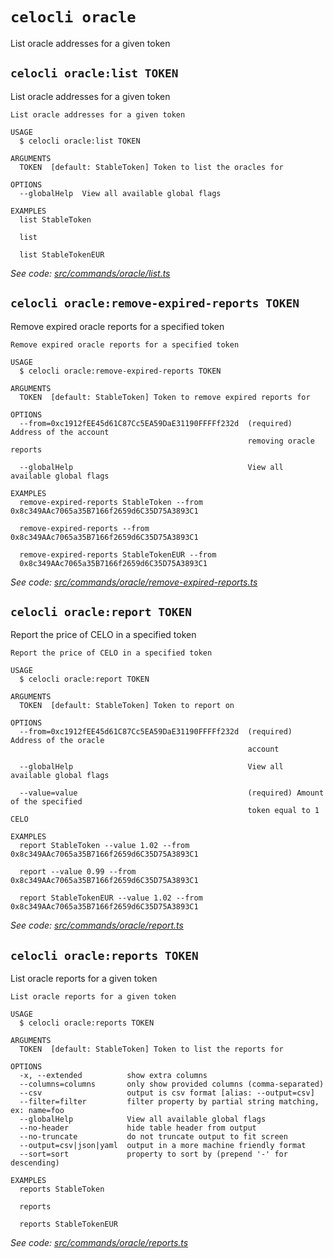 # `celocli oracle`

List oracle addresses for a given token


## `celocli oracle:list TOKEN`

List oracle addresses for a given token

```
List oracle addresses for a given token

USAGE
  $ celocli oracle:list TOKEN

ARGUMENTS
  TOKEN  [default: StableToken] Token to list the oracles for

OPTIONS
  --globalHelp  View all available global flags

EXAMPLES
  list StableToken

  list

  list StableTokenEUR
```

_See code: [src/commands/oracle/list.ts](https://github.com/celo-org/celo-monorepo/tree/master/packages/cli/src/commands/oracle/list.ts)_

## `celocli oracle:remove-expired-reports TOKEN`

Remove expired oracle reports for a specified token

```
Remove expired oracle reports for a specified token

USAGE
  $ celocli oracle:remove-expired-reports TOKEN

ARGUMENTS
  TOKEN  [default: StableToken] Token to remove expired reports for

OPTIONS
  --from=0xc1912fEE45d61C87Cc5EA59DaE31190FFFFf232d  (required) Address of the account
                                                     removing oracle reports

  --globalHelp                                       View all available global flags

EXAMPLES
  remove-expired-reports StableToken --from 0x8c349AAc7065a35B7166f2659d6C35D75A3893C1

  remove-expired-reports --from 0x8c349AAc7065a35B7166f2659d6C35D75A3893C1

  remove-expired-reports StableTokenEUR --from
  0x8c349AAc7065a35B7166f2659d6C35D75A3893C1
```

_See code: [src/commands/oracle/remove-expired-reports.ts](https://github.com/celo-org/celo-monorepo/tree/master/packages/cli/src/commands/oracle/remove-expired-reports.ts)_

## `celocli oracle:report TOKEN`

Report the price of CELO in a specified token

```
Report the price of CELO in a specified token

USAGE
  $ celocli oracle:report TOKEN

ARGUMENTS
  TOKEN  [default: StableToken] Token to report on

OPTIONS
  --from=0xc1912fEE45d61C87Cc5EA59DaE31190FFFFf232d  (required) Address of the oracle
                                                     account

  --globalHelp                                       View all available global flags

  --value=value                                      (required) Amount of the specified
                                                     token equal to 1 CELO

EXAMPLES
  report StableToken --value 1.02 --from 0x8c349AAc7065a35B7166f2659d6C35D75A3893C1

  report --value 0.99 --from 0x8c349AAc7065a35B7166f2659d6C35D75A3893C1

  report StableTokenEUR --value 1.02 --from 0x8c349AAc7065a35B7166f2659d6C35D75A3893C1
```

_See code: [src/commands/oracle/report.ts](https://github.com/celo-org/celo-monorepo/tree/master/packages/cli/src/commands/oracle/report.ts)_

## `celocli oracle:reports TOKEN`

List oracle reports for a given token

```
List oracle reports for a given token

USAGE
  $ celocli oracle:reports TOKEN

ARGUMENTS
  TOKEN  [default: StableToken] Token to list the reports for

OPTIONS
  -x, --extended          show extra columns
  --columns=columns       only show provided columns (comma-separated)
  --csv                   output is csv format [alias: --output=csv]
  --filter=filter         filter property by partial string matching, ex: name=foo
  --globalHelp            View all available global flags
  --no-header             hide table header from output
  --no-truncate           do not truncate output to fit screen
  --output=csv|json|yaml  output in a more machine friendly format
  --sort=sort             property to sort by (prepend '-' for descending)

EXAMPLES
  reports StableToken

  reports

  reports StableTokenEUR
```

_See code: [src/commands/oracle/reports.ts](https://github.com/celo-org/celo-monorepo/tree/master/packages/cli/src/commands/oracle/reports.ts)_

